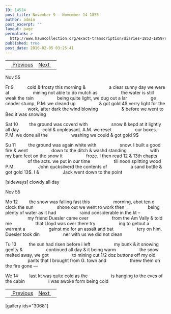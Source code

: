 ```yaml
---
ID: 14514
post_title: November 9 – November 14 1855
author: admin
post_excerpt: ""
layout: page
permalink: >
  http://www.hauncollection.org/exact-transcription/diaries-1853-1859/november-9-november-14-1855/
published: true
post_date: 2016-02-05 03:25:41
---
```

<table style="width: 100%;" align="center">
<tbody>
<tr>
<td><a href="http://www.hauncollection.org/version-2/diaries-1853-1859/november-4-november-8-1855/"><img src="https://lh3.googleusercontent.com/-EFJpxxNiPNw/VqgtWBCZrMI/AAAAAAAAAFU/WfY4lPFWWkg/s800-Ic42/Soeb-Plain-Arrows-8-10px.png" alt="" width="10" height="10" /> Previous</a></td>
<td style="text-align: right;"><a href="http://www.hauncollection.org/version-2/diaries-1853-1859/november-14-november-17-1855/">Next <img src="https://lh3.googleusercontent.com/-67k0cYlpXHw/VqgtWKz1MXI/AAAAAAAAAFU/k9PW_Piyurk/s800-Ic42/Soeb-Plain-Arrows-5-10px.png" alt="" width="10" height="10" /></a></td>
</tr>
</tbody>
</table>
Nov 55

Fr 9           cold &amp; frosty this morning &amp;
<span style="margin-left: 70px;">a clear sunny day we were at
<span style="margin-left: 70px;">mining not able to do mutch as
<span style="margin-left: 70px;">the water is still weak the rain
<span style="margin-left: 70px;">being quite light, we dug out a lar
<span style="margin-left: 70px;">ge ceader stump, P.M. we cleand up
<span style="margin-left: 70px;">&amp; got gold 4$ verry light for the
<span style="margin-left: 70px;">work, after dark the wind blowing
<span style="margin-left: 70px;">&amp; before we went to Bed it was snowing</span></span></span></span></span></span></span></span>

Sat 10         the ground was coverd with
<span style="margin-left: 70px;">snow &amp; kepd at it lightly all day
<span style="margin-left: 70px;">cold &amp; unpleasant. A.M. we reset
<span style="margin-left: 70px;">our boxes. P.M. we done all the
<span style="margin-left: 70px;">washing we could &amp; got gold 9$</span></span></span></span>

Su 11          the ground was again white with
<span style="margin-left: 70px;">snow. I built a good fire &amp; went
<span style="margin-left: 70px;">down to the ditch &amp; washd standing
<span style="margin-left: 70px;">with my bare feet on the snow it
<span style="margin-left: 70px;">froze. I then read 12 &amp; 13th chapts
<span style="margin-left: 70px;">of the acts. we put in our time
<span style="margin-left: 70px;">till noon splitting wood P.M.
<span style="margin-left: 70px;">John qucksilverd the contents of
<span style="margin-left: 70px;">a sand bottle &amp; got gold 13$. I &amp;
<span style="margin-left: 70px;">Jack went down to the point</span></span></span></span></span></span></span></span></span>

[sideways]
clowdy all day

Nov 55

Mo 12         the snow was falling fast this
<span style="margin-left: 70px;">morning, abot ten o clock the sun
<span style="margin-left: 70px;">shone out we went to work then
<span style="margin-left: 70px;">being plenty of water as it had
<span style="margin-left: 70px;">raind considerable in the kt –
<span style="margin-left: 70px;">my friend Duesler came over
<span style="margin-left: 70px;">from the Am Vally &amp; told me
<span style="margin-left: 70px;">that Lloyd was over there try
<span style="margin-left: 70px;">ing to getout a warrant a
<span style="margin-left: 70px;">gainst me for an assalt and bat
<span style="margin-left: 70px;">tery on him. Duesler took din
<span style="margin-left: 70px;">ner with us we did not clean</span></span></span></span></span></span></span></span></span></span></span>

Tu 13          the sun had risen before i left
<span style="margin-left: 70px;">my bunk &amp; it snowing genlty &amp;
<span style="margin-left: 70px;">continued all day &amp; it being warm
<span style="margin-left: 70px;">the snow melted away, we got
<span style="margin-left: 70px;">to mining cut 1/2 doz buttons off my old
<span style="margin-left: 70px;">pants that I brought from G. town and
<span style="margin-left: 70px;">threw them on the fire gone —</span></span></span></span></span></span>

We 14         last kt was quite cold as the
<span style="margin-left: 70px;">is hanging to the eves of the cabin
<span style="margin-left: 70px;">i was awoke form being cold</span></span>
<table style="width: 100%;" align="center">
<tbody>
<tr>
<td><a href="http://www.hauncollection.org/version-2/diaries-1853-1859/november-4-november-8-1855/"><img src="https://lh3.googleusercontent.com/-EFJpxxNiPNw/VqgtWBCZrMI/AAAAAAAAAFU/WfY4lPFWWkg/s800-Ic42/Soeb-Plain-Arrows-8-10px.png" alt="" width="10" height="10" /> Previous</a></td>
<td style="text-align: right;"><a href="http://www.hauncollection.org/version-2/diaries-1853-1859/november-14-november-17-1855/">Next <img src="https://lh3.googleusercontent.com/-67k0cYlpXHw/VqgtWKz1MXI/AAAAAAAAAFU/k9PW_Piyurk/s800-Ic42/Soeb-Plain-Arrows-5-10px.png" alt="" width="10" height="10" /></a></td>
</tr>
</tbody>
</table>
[gallery ids="3068"]